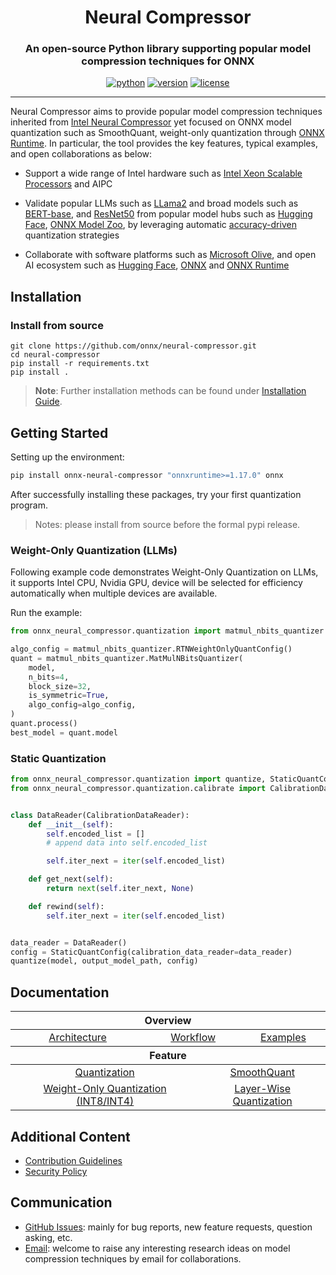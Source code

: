 <div align="center">

Neural Compressor
===========================
<h3> An open-source Python library supporting popular model compression techniques for ONNX</h3>

[![python](https://img.shields.io/badge/python-3.8%2B-blue)](https://github.com/onnx/neural-compressor)
[![version](https://img.shields.io/badge/release-2.5-green)](https://github.com/onnx/neural-compressor/releases)
[![license](https://img.shields.io/badge/license-Apache%202-blue)](https://github.com/onnx/neural-compressor/blob/master/LICENSE)


---
<div align="left">

Neural Compressor aims to provide popular model compression techniques inherited from [Intel Neural Compressor](https://github.com/intel/neural-compressor) yet focused on ONNX model quantization such as SmoothQuant, weight-only quantization through [ONNX Runtime](https://onnxruntime.ai/). In particular, the tool provides the key features, typical examples, and open collaborations as below:

* Support a wide range of Intel hardware such as [Intel Xeon Scalable Processors](https://www.intel.com/content/www/us/en/products/details/processors/xeon/scalable.html) and AIPC

* Validate popular LLMs such as [LLama2](./examples/nlp/huggingface_model/text_generation/llama/) and broad models such as [BERT-base](./examples/nlp/onnx_model_zoo/bert-squad/), and [ResNet50](./examples/image_recognition/onnx_model_zoo/resnet50/) from popular model hubs such as [Hugging Face](https://huggingface.co/), [ONNX Model Zoo](https://github.com/onnx/models#models), by leveraging automatic [accuracy-driven](./docs/design.md#workflow) quantization strategies

* Collaborate with software platforms such as [Microsoft Olive](https://github.com/microsoft/Olive), and open AI ecosystem such as [Hugging Face](https://huggingface.co/blog/intel), [ONNX](https://github.com/onnx/models#models) and [ONNX Runtime](https://github.com/microsoft/onnxruntime)

## Installation

### Install from source
```Shell
git clone https://github.com/onnx/neural-compressor.git
cd neural-compressor
pip install -r requirements.txt
pip install .
```

> **Note**: 
> Further installation methods can be found under [Installation Guide](./docs/installation_guide.md).

## Getting Started

Setting up the environment:  
```bash
pip install onnx-neural-compressor "onnxruntime>=1.17.0" onnx
```
After successfully installing these packages, try your first quantization program.
> Notes: please install from source before the formal pypi release. 

### Weight-Only Quantization (LLMs)
Following example code demonstrates Weight-Only Quantization on LLMs, it supports Intel CPU, Nvidia GPU, device will be selected for efficiency automatically when multiple devices are available. 

Run the example:
```python
from onnx_neural_compressor.quantization import matmul_nbits_quantizer

algo_config = matmul_nbits_quantizer.RTNWeightOnlyQuantConfig()
quant = matmul_nbits_quantizer.MatMulNBitsQuantizer(
    model,
    n_bits=4,
    block_size=32,
    is_symmetric=True,
    algo_config=algo_config,
)
quant.process()
best_model = quant.model
```   

### Static Quantization

```python
from onnx_neural_compressor.quantization import quantize, StaticQuantConfig
from onnx_neural_compressor.quantization.calibrate import CalibrationDataReader


class DataReader(CalibrationDataReader):
    def __init__(self):
        self.encoded_list = []
        # append data into self.encoded_list

        self.iter_next = iter(self.encoded_list)

    def get_next(self):
        return next(self.iter_next, None)

    def rewind(self):
        self.iter_next = iter(self.encoded_list)


data_reader = DataReader()
config = StaticQuantConfig(calibration_data_reader=data_reader)
quantize(model, output_model_path, config)
```

## Documentation

<table class="docutils">
  <thead>
  <tr>
    <th colspan="8">Overview</th>
  </tr>
  </thead>
  <tbody>
    <tr>
      <td colspan="3" align="center"><a href="./docs/design.md#architecture">Architecture</a></td>
      <td colspan="3" align="center"><a href="./docs/design.md#workflow">Workflow</a></td>
      <td colspan="3" align="center"><a href="./examples/">Examples</a></td>
    </tr>
  </tbody>
  <thead>
    <tr>
      <th colspan="8">Feature</th>
    </tr>
  </thead>
  <tbody>
    <tr>
        <td colspan="4" align="center"><a href="./docs/quantization.md">Quantization</a></td>
          <td colspan="4" align="center"><a href="./docs/smooth_quant.md">SmoothQuant</td>
      <tr>
          <td colspan="4" align="center"><a href="./docs/quantization_weight_only.md">Weight-Only Quantization (INT8/INT4) </td>
           </td>
          <td colspan="4" align="center"><a href="./docs/quantization_layer_wise.md">Layer-Wise Quantization </td>
      </tr>
  </tbody>
</table>



## Additional Content

* [Contribution Guidelines](./docs/source/CONTRIBUTING.md)
* [Security Policy](SECURITY.md)

## Communication 
- [GitHub Issues](https://github.com/onnx/neural-compressor/issues): mainly for bug reports, new feature requests, question asking, etc.
- [Email](mailto:inc.maintainers@intel.com): welcome to raise any interesting research ideas on model compression techniques by email for collaborations.  
